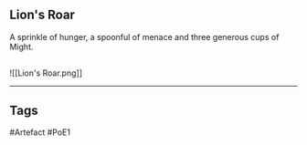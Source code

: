 ## Lion's Roar
A sprinkle of hunger, a spoonful of menace
and three generous cups of Might.
##
![[Lion's Roar.png]]

---
## Tags
#Artefact
#PoE1